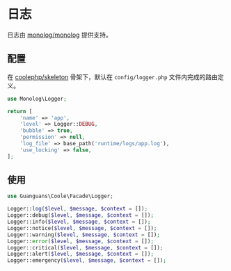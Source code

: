 # 日志

日志由 [monolog/monolog](https://github.com/monolog/monolog) 提供支持。

## 配置

在 [coolephp/skeleton](https://github.com/coolephp/skeleton) 骨架下，默认在 `config/logger.php` 文件内完成的路由定义。

``` php
use Monolog\Logger;

return [
    'name' => 'app',
    'level' => Logger::DEBUG,
    'bubble' => true,
    'permission' => null,
    'log_file' => base_path('runtime/logs/app.log'),
    'use_locking' => false,
];
```

## 使用

``` php
use Guanguans\Coole\Facade\Logger;

Logger::log($level, $message, $context = []);
Logger::debug($level, $message, $context = []);
Logger::info($level, $message, $context = []);
Logger::notice($level, $message, $context = []);
Logger::warning($level, $message, $context = []);
Logger::error($level, $message, $context = []);
Logger::critical($level, $message, $context = []);
Logger::alert($level, $message, $context = []);
Logger::emergency($level, $message, $context = []);
```